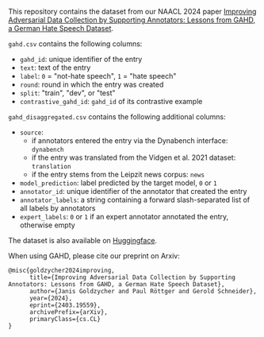 This repository contains the dataset from our NAACL 2024 paper [Improving Adversarial Data Collection by Supporting Annotators: Lessons from GAHD, a German Hate Speech Dataset](https://arxiv.org/abs/2403.19559).

`gahd.csv` contains the following columns:
- `gahd_id`: unique identifier of the entry
- `text`: text of the entry
- `label`: `0` = "not-hate speech", `1` = "hate speech"
- `round`: round in which the entry was created
- `split`: "train", "dev", or "test"
- `contrastive_gahd_id`: `gahd_id` of its contrastive example

`gahd_disaggregated.csv` contains the following additional columns:
- `source`: 
    - if annotators entered the entry via the Dynabench interface: `dynabench`
    - if the entry was translated from the Vidgen et al. 2021 dataset: `translation` 
    - if the entry stems from the Leipzit news corpus: `news`
- `model_prediction`: label predicted by the target model, `0` or `1`
- `annotator_id`: unique identifier of the annotator that created the entry
- `annotator_labels`: a string containing a forward slash-separated list of all labels by annotators
- `expert_labels`: `0` or `1` if an expert annotator annotated the entry, otherwise empty

The dataset is also available on [Huggingface](https://huggingface.co/datasets/jagoldz/gahd).

When using GAHD, please cite our preprint on Arxiv:
```
@misc{goldzycher2024improving,
      title={Improving Adversarial Data Collection by Supporting Annotators: Lessons from GAHD, a German Hate Speech Dataset}, 
      author={Janis Goldzycher and Paul Röttger and Gerold Schneider},
      year={2024},
      eprint={2403.19559},
      archivePrefix={arXiv},
      primaryClass={cs.CL}
}
```
